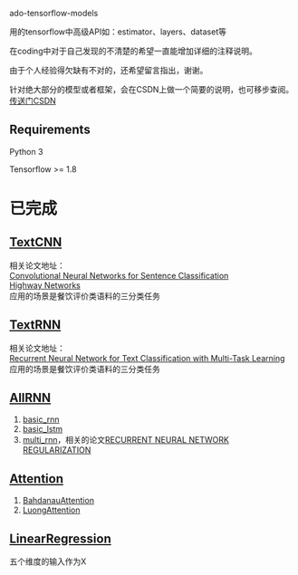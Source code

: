 ado-tensorflow-models

用的tensorflow中高级API如：estimator、layers、dataset等

在coding中对于自己发现的不清楚的希望一直能增加详细的注释说明。

由于个人经验得欠缺有不对的，还希望留言指出，谢谢。

针对绝大部分的模型或者框架，会在CSDN上做一个简要的说明，也可移步查阅。[传送门CSDN](https://blog.csdn.net/WUUUSHAO)
## Requirements
Python 3

Tensorflow >= 1.8


# 已完成
## [TextCNN](https://github.com/adowu/ado-tensorflow-models/tree/master/01_TextCNN)  
相关论文地址：  
[Convolutional Neural Networks for Sentence Classification](https://arxiv.org/abs/1408.5882)  
[Highway Networks](https://arxiv.org/abs/1505.00387)  
应用的场景是餐饮评价类语料的三分类任务

##  [TextRNN](https://github.com/adowu/ado-tensorflow-models/tree/master/02_TextRNN) 
相关论文地址：  
[Recurrent Neural Network for Text Classification with Multi-Task Learning](https://arxiv.org/abs/1605.05101v1)     
应用的场景是餐饮评价类语料的三分类任务

## [AllRNN](https://github.com/adowu/ado-tensorflow-models/tree/master/03_AllRNN)
01. [basic_rnn](https://github.com/adowu/ado-tensorflow-models/blob/master/03_AllRNN/basic_rnn_demo.py)  
02. [basic_lstm](https://github.com/adowu/ado-tensorflow-models/blob/master/03_AllRNN/basic_lstm_demo.py)  
03. [multi_rnn](https://github.com/adowu/ado-tensorflow-models/blob/master/03_AllRNN/multi_rnn_demo.py)，相关的论文[RECURRENT NEURAL NETWORK REGULARIZATION](https://arxiv.org/pdf/1409.2329.pdf)

##  [Attention](https://github.com/adowu/ado-tensorflow-models/tree/master/04_AttentionRNN)   
01. [BahdanauAttention](https://arxiv.org/abs/1409.0473) 
02. [LuongAttention](https://arxiv.org/abs/1508.04025)

##  [LinearRegression](https://github.com/adowu/ado-tensorflow-models/tree/master/08_LinearRegression)
五个维度的输入作为X
